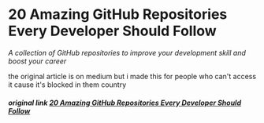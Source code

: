 # 20 Amazing GitHub Repositories Every Developer Should Follow
*A collection of GitHub repositories to improve your development skill and boost your career*

the original article is on medium but i made this for people who can't access it cause it's blocked in them country 
##### original link [20 Amazing GitHub Repositories Every Developer Should Follow](https://medium.com/m/global-identity?redirectUrl=https%3A%2F%2Ftowardsdatascience.com%2F20-amazing-github-repositories-every-developer-should-follow-d8ce4c728351)
